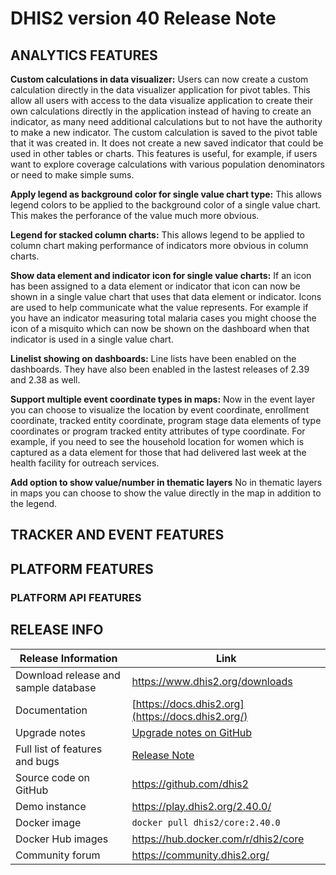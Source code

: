 # DHIS2 version 40 Release Note


## ANALYTICS FEATURES
**Custom calculations in data visualizer:** Users can now create a custom calculation directly in the data visualizer application for pivot tables. This allow all users with access to the data visualize application to create their own calculations directly in the application instead of having to create an indicator, as many need additional calculations but to not have the authority to make a new indicator. The custom calculation is saved to the pivot table that it was created in. It does not create a new saved indicator that could be used in other tables or charts. This features is useful, for example, if users want to explore coverage calculations with various population denominators or need to make simple sums. 

**Apply legend as background color for single value chart type:** This allows legend colors to be applied to the background color of a single value chart. This makes the perforance of the value much more obvious. 

**Legend for stacked column charts:** This allows legend to be applied to column chart making performance of indicators more obvious in column charts. 

**Show data element and indicator icon for single value charts:** If an icon has been assigned to a data element or indicator that icon can now be shown in a single value chart that uses that data element or indicator. Icons are used to help communicate what the value represents. For example if you have an indicator measuring total malaria cases you might choose the icon of a misquito which can now be shown on the dashboard when that indicator is used in a single value chart. 

**Linelist showing on dashboards:** Line lists have been enabled on the dashboards. They have also been enabled in the lastest releases of 2.39 and 2.38 as well. 

**Support multiple event coordinate types in maps:** Now in the event layer you can choose to visualize the location by event coordinate, enrollment coordinate, tracked entity coordinate, program stage data elements of type coordinates or program tracked entity attributes of type coordinate. For example, if you need to see the household location for women which is captured as a data element for those that had delivered last week at the health facility for outreach services. 

**Add option to show value/number in thematic layers** No in thematic layers in maps you can choose to show the value directly in the map in addition to the legend. 



## TRACKER AND EVENT FEATURES


## PLATFORM FEATURES


### PLATFORM API FEATURES


## RELEASE INFO

|Release Information|Link|
| --- | --- |
|Download release and sample database|https://www.dhis2.org/downloads|
|Documentation|[https://docs.dhis2.org](https://docs.dhis2.org/)|
|Upgrade notes|[Upgrade notes on GitHub](https://github.com/dhis2/dhis2-releases/blob/master/releases/2.40/README.md)|
|Full list of features and bugs|[Release Note](https://github.com/dhis2/dhis2-releases/blob/master/releases/2.40/ReleaseNote-2.40.0.md)|
|Source code on GitHub|https://github.com/dhis2|
|Demo instance|https://play.dhis2.org/2.40.0/|
|Docker image|`docker pull dhis2/core:2.40.0`|
|Docker Hub images|https://hub.docker.com/r/dhis2/core|
|Community forum|https://community.dhis2.org/|
